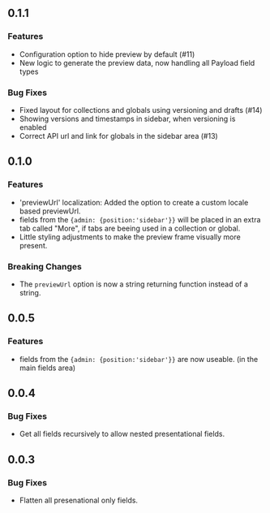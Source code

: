 ## 0.1.1

### Features
- Configuration option to hide preview by default  (#11) 
- New logic to generate the preview data, now handling all Payload field types

### Bug Fixes
- Fixed layout for collections and globals using versioning and drafts (#14)
- Showing versions and timestamps in sidebar, when versioning is enabled
- Correct API url and link for globals in the sidebar area (#13) 

## 0.1.0

### Features

- 'previewUrl' localization: Added the option to create a custom locale based previewUrl.
- fields from the `{admin: {position:'sidebar'}}` will be placed in an extra tab called "More", if tabs are beeing used in a collection or global.
- Little styling adjustments to make the preview frame visually more present.

### Breaking Changes

- The `previewUrl` option is now a string returning function instead of a string.

## 0.0.5

### Features

- fields from the `{admin: {position:'sidebar'}}` are now useable. (in the main fields area)

## 0.0.4

### Bug Fixes

- Get all fields recursively to allow nested presentational fields.

## 0.0.3

### Bug Fixes

- Flatten all presenational only fields.
